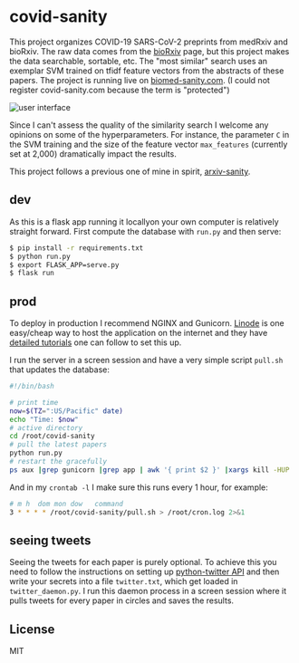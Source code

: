 
# covid-sanity

This project organizes COVID-19 SARS-CoV-2 preprints from medRxiv and bioRxiv. The raw data comes from the [bioRxiv](https://connect.biorxiv.org/relate/content/181) page, but this project makes the data searchable, sortable, etc. The "most similar" search uses an exemplar SVM trained on tfidf feature vectors from the abstracts of these papers. The project is running live on [biomed-sanity.com](http://biomed-sanity.com/). (I could not register covid-sanity.com because the term is "protected")

![user interface](https://raw.github.com/karpathy/covid-sanity/master/ui.png)

Since I can't assess the quality of the similarity search I welcome any opinions on some of the hyperparameters. For instance, the parameter `C` in the SVM training and the size of the feature vector `max_features` (currently set at 2,000) dramatically impact the results.

This project follows a previous one of mine in spirit, [arxiv-sanity](https://github.com/karpathy/arxiv-sanity-preserver).

## dev

As this is a flask app running it locallyon your own computer is relatively straight forward. First compute the database with `run.py` and then serve:

```bash
$ pip install -r requirements.txt
$ python run.py
$ export FLASK_APP=serve.py
$ flask run
```

## prod

To deploy in production I recommend NGINX and Gunicorn. [Linode](https://www.linode.com/) is one easy/cheap way to host the application on the internet and they have [detailed tutorials](https://www.linode.com/docs/development/python/flask-and-gunicorn-on-ubuntu/) one can follow to set this up.

I run the server in a screen session and have a very simple script `pull.sh` that updates the database:

```bash
#!/bin/bash

# print time
now=$(TZ=":US/Pacific" date)
echo "Time: $now"
# active directory
cd /root/covid-sanity
# pull the latest papers
python run.py
# restart the gracefully
ps aux |grep gunicorn |grep app | awk '{ print $2 }' |xargs kill -HUP
```

And in my `crontab -l` I make sure this runs every 1 hour, for example:

```bash
# m h  dom mon dow   command
3 * * * * /root/covid-sanity/pull.sh > /root/cron.log 2>&1
```

## seeing tweets

Seeing the tweets for each paper is purely optional. To achieve this you need to follow the instructions on setting up [python-twitter API](https://python-twitter.readthedocs.io/en/latest/) and then write your secrets into a file `twitter.txt`, which get loaded in `twitter_daemon.py`. I run this daemon process in a screen session where it pulls tweets for every paper in circles and saves the results.

## License

MIT
